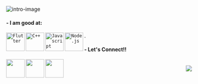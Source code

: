 <!-- ### Hi there 👋-->

![intro-image](https://github.com/jainayu/jainayu/blob/master/images/intro.jpeg)

#### - I am good at:
<code><img align="left" width="50px" src="https://img.icons8.com/color/2x/flutter.png" title="Flutter" /></code>
<code><img align="left" width="50px" src="https://img.icons8.com/color/2x/c-plus-plus-logo.png" title="C++"/></code>
<code><img align="left" width="50px" src="https://img.icons8.com/color/2x/javascript.png" title="Javascript"/></code>
<code><img align="left" width="50px" src="https://img.icons8.com/color/2x/nodejs.png" title="Node.js"/></code>

.

#### - Let's Connect!!

<a href="https://www.linkedin.com/in/ayush-jain-2401/">
  <img align="left" width="50px" src="https://img.icons8.com/plasticine/2x/linkedin.png" />
</a>
<a href="https://www.facebook.com/aayushjain.smart/">
  <img align="left" width="50px" src="https://img.icons8.com/plasticine/2x/facebook-new.png" />
</a>
<a href = "mailto: ayujain.728@gmail.com">
  <img align="left" width="50px" src="https://img.icons8.com/plasticine/2x/gmail.png" />
</a>
<br>
<img align="right" src="https://rushter.com/counter.svg">

<!--
**jainayu/jainayu** is a ✨ _special_ ✨ repository because its `README.md` (this file) appears on your GitHub profile.

Here are some ideas to get you started:

- 🔭 I’m currently working on ...
- 🌱 I’m currently learning ...
- 👯 I’m looking to collaborate on ...
- 🤔 I’m looking for help with ...
- 💬 Ask me about ...
- 😄 Pronouns: ...
- ⚡ Fun fact: ...
-->


